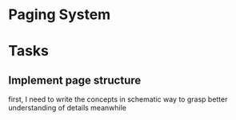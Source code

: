 # Paging System

# Tasks
## Implement page structure
first, I need to write the concepts in schematic way to grasp better understanding of details meanwhile

